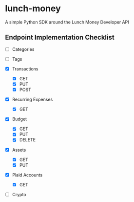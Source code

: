 # lunch-money

A simple Python SDK around the Lunch Money Developer API

## Endpoint Implementation Checklist

- [ ] Categories
- [ ] Tags
- [x] Transactions
    - [x] GET
    - [x] PUT
    - [x] POST
- [x] Recurring Expenses
    - [x] GET
- [x] Budget
    - [x] GET
    - [x] PUT
    - [x] DELETE
- [x] Assets
    - [x] GET
    - [x] PUT
- [x] Plaid Accounts
    - [x] GET
- [ ] Crypto  

